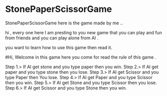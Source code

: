# StonePaperScissorGame
StonePaperScissorGame here is the game made by me ..

hi ,
  every one here I am presting to you new game that you can play and fun from friends and 
  you can play alone from AI . 
  
  you want to learn how to use this game then read it.

#Hi, Welcome in this game here you come for read the rule of this game .

Step 1.>  If AI get stone and you type paper then you win.
Step 2.>  If AI get paper and you type stone then you lose.
Step 3.>  If AI get Scissor and you type Paper then You lose.
Step 4.>  If AI get Paper and you type Scissor then you win.
Step 5.>  If AI get Stone and you type Scissor then you lose.
Step 6.>  If AI get Scissor and you type Stone then you win.
  

